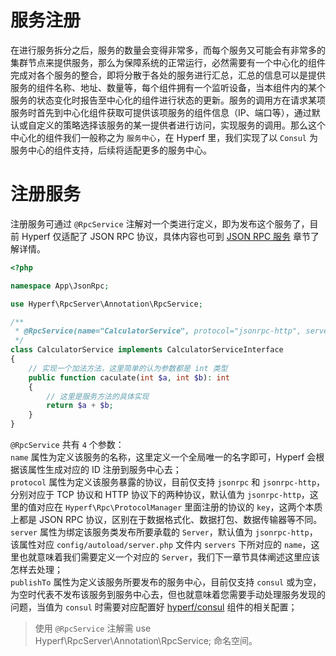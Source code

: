 # 服务注册

在进行服务拆分之后，服务的数量会变得非常多，而每个服务又可能会有非常多的集群节点来提供服务，那么为保障系统的正常运行，必然需要有一个中心化的组件完成对各个服务的整合，即将分散于各处的服务进行汇总，汇总的信息可以是提供服务的组件名称、地址、数量等，每个组件拥有一个监听设备，当本组件内的某个服务的状态变化时报告至中心化的组件进行状态的更新。服务的调用方在请求某项服务时首先到中心化组件获取可提供该项服务的组件信息（IP、端口等），通过默认或自定义的策略选择该服务的某一提供者进行访问，实现服务的调用。那么这个中心化的组件我们一般称之为 `服务中心`，在 Hyperf 里，我们实现了以 `Consul` 为服务中心的组件支持，后续将适配更多的服务中心。

# 注册服务

注册服务可通过 `@RpcService` 注解对一个类进行定义，即为发布这个服务了，目前 Hyperf 仅适配了 JSON RPC 协议，具体内容也可到 [JSON RPC 服务](./en/json-rpc.md) 章节了解详情。

```php
<?php

namespace App\JsonRpc;

use Hyperf\RpcServer\Annotation\RpcService;

/**
 * @RpcService(name="CalculatorService", protocol="jsonrpc-http", server="jsonrpc-http")
 */
class CalculatorService implements CalculatorServiceInterface
{
    // 实现一个加法方法，这里简单的认为参数都是 int 类型
    public function caculate(int $a, int $b): int
    {
        // 这里是服务方法的具体实现
        return $a + $b;
    }
}
```

`@RpcService` 共有 `4` 个参数：   
`name` 属性为定义该服务的名称，这里定义一个全局唯一的名字即可，Hyperf 会根据该属性生成对应的 ID 注册到服务中心去；   
`protocol` 属性为定义该服务暴露的协议，目前仅支持 `jsonrpc` 和 `jsonrpc-http`，分别对应于 TCP 协议和 HTTP 协议下的两种协议，默认值为 `jsonrpc-http`，这里的值对应在 `Hyperf\Rpc\ProtocolManager` 里面注册的协议的 `key`，这两个本质上都是 JSON RPC 协议，区别在于数据格式化、数据打包、数据传输器等不同。   
`server` 属性为绑定该服务类发布所要承载的 `Server`，默认值为 `jsonrpc-http`，该属性对应 `config/autoload/server.php` 文件内 `servers` 下所对应的 `name`，这里也就意味着我们需要定义一个对应的 `Server`，我们下一章节具体阐述这里应该怎样去处理；   
`publishTo` 属性为定义该服务所要发布的服务中心，目前仅支持 `consul` 或为空，为空时代表不发布该服务到服务中心去，但也就意味着您需要手动处理服务发现的问题，当值为 `consul` 时需要对应配置好 [hyperf/consul](consul.md) 组件的相关配置；

> 使用 `@RpcService` 注解需 use Hyperf\RpcServer\Annotation\RpcService; 命名空间。
